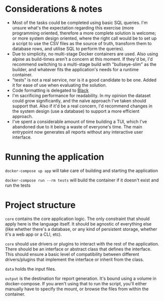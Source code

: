 # Considerations & notes
* Most of the tasks could be completed using basic SQL queries. I'm unsure what's the expectation regarding this exercise (more programming oriented, therefore a more complete solution is welcome; or more system design oriented, where the right call would be to set up a script to use the CSV files as the source of truth, transform them to database rows, and utilise SQL to perform the queries).
* Due to simplicity, no multi-stage Docker containers are used. Also using alpine as build-times aren't a concern at this moment. If they'd be, I'd recommend switching to a multi-stage build with "bullseye-slim" as the builder, and whatever fits the application's needs for a runtime container.
* "tests" is not a real service, nor is it a good candidate to be one. Added it for ease of use when evaluating the solution.
* Code formatting is delegated to [Black](https://github.com/psf/black)
* I'm sacrificing performance for readability. In my opinion the dataset could grow significantly, and the naïve approach I've taken should support that. Also if it'd be a real concern, I'd recommend changes in the system design (use a database) to support a more efficient approach.
* I've spent a considerable amount of time building a TUI, which I've abandoned due to it being a waste of everyone's time. The main entrypoint now generates all reports without any interactive user interface.

# Running the application

`docker-compose up app` will take care of building and starting the application

`docker-compose run --rm tests` will build the container if it doesn't exist and run the tests

# Project structure

`core` contains the core application logic. The only constraint that should apply here is the language itself. It should be agnostic of everything else (like whether there's a database, or any kind of persistent storage, whether it's a web app or a CLI, etc).

`core` should use drivers or plugins to interact with the rest of the application. There should be an interface or abstract class that defines the interface. This should ensure a basic level of compatibility between different drivers/plugins that implement the interface or inherit from the class.

`data` holds the input files.

`output` is the destination for report generation. It's bound using a volume in docker-compose. If you aren't using that to run the script, you'll either manually have to specify the mount, or browse the files from within the container.